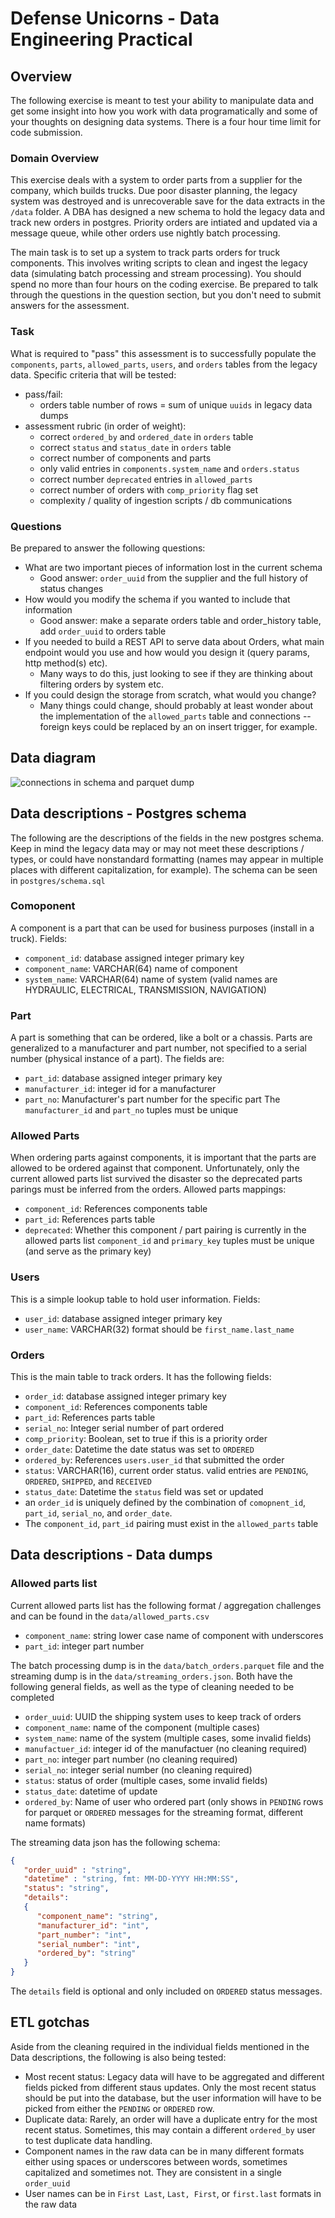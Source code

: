 # Defense Unicorns - Data Engineering Practical

## Overview

The following exercise is meant to test your ability to manipulate data and get some insight into how you work with data programatically and some of your thoughts on designing data systems.  There is a four hour time limit for code submission.

### Domain Overview

This exercise deals with a system to order parts from a supplier for the company, which builds trucks.  Due poor disaster planning, the legacy system was destroyed and is unrecoverable save for the data extracts in the `/data` folder.  A DBA has designed a new schema to hold the legacy data and track new orders in postgres.  Priority orders are intiated and updated via a message queue, while other orders use nightly batch processing.

The main task is to set up a system to track parts orders for truck components.  This involves writing scripts to clean and ingest the legacy data (simulating batch processing and stream processing).  You should spend no more than four hours on the coding exercise.  Be prepared to talk through the questions in the question section, but you don't need to submit answers for the assessment.

### Task
What is required to "pass" this assessment is to successfully populate the `components`, `parts`, `allowed_parts`, `users`, and `orders` tables from the legacy data.  Specific criteria that will be tested:
* pass/fail:
   * orders table number of rows = sum of unique `uuids` in legacy data dumps
* assessment rubric (in order of weight):
   * correct `ordered_by` and `ordered_date` in `orders` table
   * correct `status` and `status_date` in `orders` table
   * correct number of components and parts
   * only valid entries in `components.system_name` and `orders.status`
   * correct number `deprecated` entries in `allowed_parts`
   * correct number of orders with `comp_priority` flag set
   * complexity / quality of ingestion scripts / db communications

### Questions
Be prepared to answer the following questions:
* What are two important pieces of information lost in the current schema
   * Good answer: `order_uuid` from the supplier and the full history of status changes
* How would you modify the schema if you wanted to include that information
   * Good answer: make a separate orders table and order_history table, add `order_uuid` to orders table
* If you needed to build a REST API to serve data about Orders, what main endpoint would you use and how would you design it (query params, http method(s) etc).
   * Many ways to do this, just looking to see if they are thinking about filtering orders by system etc.
* If you could design the storage from scratch, what would you change?
   * Many things could change, should probably at least wonder about the implementation of the `allowed_parts` table and connections -- foreign keys could be replaced by an on insert trigger, for example.

## Data diagram

![connections in schema and parquet dump](./docs/schema.png "Data Schema")

## Data descriptions - Postgres schema

The following are the descriptions of the fields in the new postgres schema.  Keep in mind the legacy data may or may not meet these descriptions / types, or could have nonstandard formatting (names may appear in multiple places with different capitalization, for example).  The schema can be seen in `postgres/schema.sql`

### Comoponent

A component is a part that can be used for business purposes (install in a truck).  Fields:
* `component_id`: database assigned integer primary key
* `component_name`: VARCHAR(64) name of component
* `system_name`: VARCHAR(64) name of system (valid names are HYDRAULIC, ELECTRICAL, TRANSMISSION, NAVIGATION)

### Part

A part is something that can be ordered, like a bolt or a chassis.  Parts are generalized to a manufacturer and part number, not specified to a serial number (physical instance of a part).  The fields are:
* `part_id`: database assigned integer primary key
* `manufacturer_id`: integer id for a manufacturer
* `part_no`: Manufacturer's part number for the specific part
The `manufacturer_id` and `part_no` tuples must be unique

### Allowed Parts

When ordering parts against components, it is important that the parts are allowed to be ordered against that component.  Unfortunately, only the current allowed parts list survived the disaster so the deprecated parts parings must be inferred from the orders.  Allowed parts mappings:
* `component_id`: References components table
* `part_id`: References parts table
* `deprecated`: Whether this component / part pairing is currently in the allowed parts list
`component_id` and `primary_key` tuples must be unique (and serve as the primary key)

### Users

This is a simple lookup table to hold user information.  Fields:
* `user_id`: database assigned integer primary key
* `user_name`: VARCHAR(32) format should be `first_name.last_name`

### Orders

This is the main table to track orders.  It has the following fields:
* `order_id`: database assigned integer primary key
* `component_id`: References components table
* `part_id`: References parts table
* `serial_no`: Integer serial number of part ordered
* `comp_priority`: Boolean, set to true if this is a priority order
* `order_date`: Datetime the date status was set to `ORDERED`
* `ordered_by`: References `users.user_id` that submitted the order
* `status`: VARCHAR(16), current order status. valid entries are `PENDING`, `ORDERED`, `SHIPPED`, and `RECEIVED`
* `status_date`: Datetime the `status` field was set or updated
* an `order_id` is uniquely defined by the combination of `comopnent_id`, `part_id`, `serial_no`, and `order_date`.
* The `component_id`, `part_id` pairing must exist in the `allowed_parts` table

## Data descriptions - Data dumps

### Allowed parts list
Current allowed parts list has the following format / aggregation challenges and can be found in the `data/allowed_parts.csv`

* `component_name`: string lower case name of component with underscores
* `part_id`: integer part number

The batch processing dump is in the `data/batch_orders.parquet` file and the streaming dump is in the `data/streaming_orders.json`.  Both have the following general fields, as well as the type of cleaning needed to be completed
* `order_uuid`: UUID the shipping system uses to keep track of orders
* `component_name`: name of the component (multiple cases)
* `system_name`: name of the system (multiple cases, some invalid fields)
* `manufactuer_id`: integer id of the manufactuer (no cleaning required)
* `part_no`: integer part number (no cleaning required)
* `serial_no`: integer serial number (no cleaning required)
* `status`: status of order (multiple cases, some invalid fields)
* `status_date`: datetime of update
* `ordered_by`: Name of user who ordered part (only shows in `PENDING` rows for parquet or `ORDERED` messages for the streaming format, different name formats)

The streaming data json has the following schema:
```json
{
   "order_uuid" : "string",
   "datetime" : "string, fmt: MM-DD-YYYY HH:MM:SS",
   "status": "string",
   "details":
   {
      "component_name": "string",
      "manufacturer_id": "int",
      "part_number": "int",
      "serial_number": "int",
      "ordered_by": "string"
   }
}
```
The `details` field is optional and only included on `ORDERED` status messages.

## ETL gotchas
Aside from the cleaning required in the individual fields mentioned in the Data descriptions, the following is also being tested:
* Most recent status: Legacy data will have to be aggregated and different fields picked from different staus updates.  Only the most recent status should be put into the database, but the user information will have to be picked from either the `PENDING` or `ORDERED` row.
* Duplicate data:  Rarely, an order will have a duplicate entry for the most recent status.  Sometimes, this may contain a different `ordered_by` user to test duplicate data handling.
* Component names in the raw data can be in many different formats either using spaces or underscores between words, sometimes capitalized and sometimes not.  They are consistent in a single `order_uuid`
* User names can be in `First Last`, `Last, First`, or `first.last` formats in the raw data
